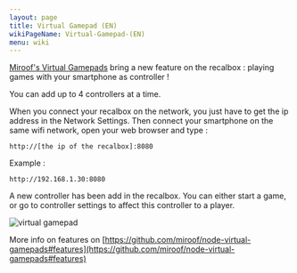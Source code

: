 ```yaml
---
layout: page
title: Virtual Gamepad (EN)
wikiPageName: Virtual-Gamepad-(EN)
menu: wiki
---
```


[Miroof's Virtual Gamepads](https://github.com/miroof/node-virtual-gamepads) bring a new feature on the recalbox : playing games with your smartphone as controller ! 

You can add up to 4 controllers at a time.

When you connect your recalbox on the network, you just have to get the ip address in the Network Settings. Then connect your smartphone on the same wifi network, open your web browser and type : 
```
http://[the ip of the recalbox]:8080
```
Example : 
```
http://192.168.1.30:8080
```

A new controller has been add in the recalbox. You can either start a game, or go to controller settings to affect this controller to a player.

![virtual gamepad](https://github.com/miroof/node-virtual-gamepads/raw/resources/screenshots/standalone.png?raw=true)


More info on features on [https://github.com/miroof/node-virtual-gamepads#features](https://github.com/miroof/node-virtual-gamepads#features)
